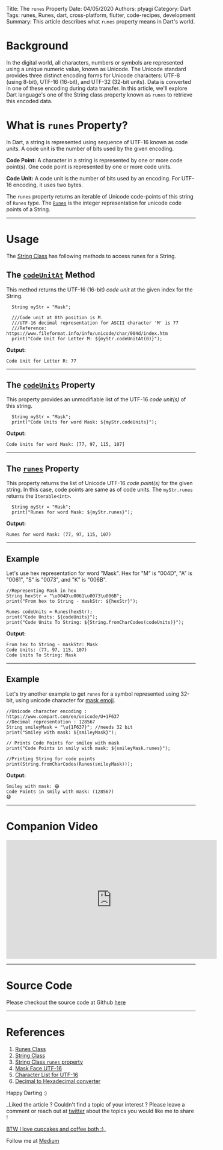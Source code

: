 Title: The `runes` Property
Date: 04/05/2020
Authors: ptyagi
Category: Dart
Tags: runes, Runes, dart, cross-platform, flutter, code-recipes, development
Summary: This article describes what `runes` property means in Dart's world.

# Background

In the digital world, all characters, numbers or symbols are represented using a unique numeric value, known as Unicode. The Unicode standard provides three distinct encoding forms for Unicode characters: UTF-8 (using 8-bit), UTF-16 (16-bit), and UTF-32 (32-bit units). Data is converted in one of these encoding during data transfer.
In this article, we'll explore Dart language's one of the String class property known as `runes` to retrieve this encoded data.

# What is `runes` Property?

In Dart, a string is represented using sequence of UTF-16 known as code units. A code unit is the number of bits used by the given encoding.

**Code Point:** A character in a string is represented by one or more code point(s). One code point is represented by one or more code units.

**Code Unit:** A code unit is the number of bits used by an encoding. For UTF-16 encoding, it uses two bytes.

The `runes` property returns an iterable of Unicode code-points of this string of `Runes` type. The [`Runes`](https://api.dart.dev/stable/2.7.2/dart-core/Runes-class.html) is the integer representation for unicode code points of a String.

---

# Usage

The [String Class](https://api.dart.dev/stable/2.7.2/dart-core/String-class.html) has following methods to access runes for a String.

## The [`codeUnitAt`](https://api.dart.dev/stable/2.7.2/dart-core/String/codeUnitAt.html) Method

This method returns the UTF-16 (16-bit) _code unit_ at the given index for the String.

```
  String myStr = "Mask";

  ///Code unit at 0th position is M.
  ///UTF-16 decimal representation for ASCII character 'M' is 77
  ///Reference: https://www.fileformat.info/info/unicode/char/004d/index.htm
  print("Code Unit for Letter M: ${myStr.codeUnitAt(0)}");

```

**Output:**
```
Code Unit for Letter R: 77
```

---

## The [`codeUnits`](https://api.dart.dev/stable/2.7.2/dart-core/String/codeUnits.html) Property

This property provides an unmodifiable list of the UTF-16 _code unit(s)_ of this string.

```
  String myStr = "Mask";
  print("Code Units for word Mask: ${myStr.codeUnits}");

```

**Output:**
```
Code Units for word Mask: [77, 97, 115, 107]
```

---

## The [`runes`](https://api.dart.dev/stable/2.7.2/dart-core/String/runes.html) Property

This property returns the list of Unicode UTF-16 _code point(s)_ for the given string. In this case, code points are same as of code units. The `myStr.runes` returns the `Iterable<int>`.

```
  String myStr = "Mask";
  print("Runes for word Mask: ${myStr.runes}");
```

**Output:**

```
Runes for word Mask: (77, 97, 115, 107)
```

---

## Example

Let's use hex representation for word "Mask". Hex for "M" is "004D", "A" is "0061", "S" is "0073", and "K" is "006B".

```
//Representing Mask in hex
String hexStr = "\u004D\u0061\u0073\u006B";
print("From hex to String - maskStr: ${hexStr}");

Runes codeUnits = Runes(hexStr);
print("Code Units: ${codeUnits}");
print("Code Units To String: ${String.fromCharCodes(codeUnits)}");
```

**Output:**

```
From hex to String - maskStr: Mask
Code Units: (77, 97, 115, 107)
Code Units To String: Mask
```

---

## Example

Let's try another example to get `runes` for a symbol represented using 32-bit, using unicode character for [mask emoji](https://www.compart.com/en/unicode/U+1F637).

```
//Unicode character encoding : https://www.compart.com/en/unicode/U+1F637
//Decimal representation : 128567
String smileyMask = "\u{1F637}"; //needs 32 bit
print("Smiley with mask: ${smileyMask}");

// Prints Code Points for smiley with mask
print("Code Points in smily with mask: ${smileyMask.runes}");

//Printing String for code points
print(String.fromCharCodes(Runes(smileyMask)));
```

**Output:**

```
Smiley with mask: 😷
Code Points in smily with mask: (128567)
😷
```

---
# Companion Video

<iframe width="560" height="315" src="https://www.youtube.com/embed/TODO" frameborder="0" allow="accelerometer; autoplay; encrypted-media; gyroscope; picture-in-picture" allowfullscreen></iframe>

---
# Source Code

Please checkout the source code at Github [here](https://github.com/ptyagicodecamp/dart_vocab/blob/master/src/runes.dart)


---
# References

1. [Runes Class](https://api.dart.dev/stable/2.7.2/dart-core/Runes-class.html)
2. [String Class](https://api.dart.dev/stable/2.7.2/dart-core/String-class.html)
3. [String Class `runes` property](https://api.dart.dev/stable/2.7.2/dart-core/String/runes.html)
4. [Mask Face UTF-16](https://www.fileformat.info/info/unicode/char/1f637/index.htm)
5. [Character List for UTF-16](http://www.fileformat.info/info/charset/UTF-16/list.htm)
6. [Decimal to Hexadecimal converter](https://www.rapidtables.com/convert/number/decimal-to-hex.html)

Happy Darting :)

_Liked the article ?
Couldn't find a topic of your interest ? Please leave a comment or reach out at [twitter](https://twitter.com/ptyagi13) about the topics you would like me to share !

[BTW I love cupcakes and coffee both :)](https://www.paypal.me/pritya)_

Follow me at [Medium](https://medium.com/@ptyagicodecamp)
